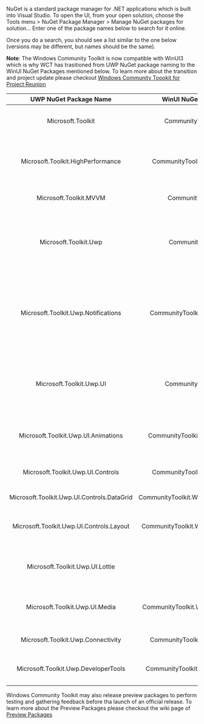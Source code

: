 NuGet is a standard package manager for .NET applications which is built into Visual Studio. To open the UI, from your open solution, choose the Tools menu > NuGet Package Manager > Manage NuGet packages for solution... Enter one of the package names below to search for it online.

Once you do a search, you should see a list similar to the one below (versions may be different, but names should be the same).

**Note**: The Windows Community Toolkit is now compatible with WinUI3 which is why WCT has trasitioned from UWP NuGet package naming to the WinUI NuGet Packages mentioned below. To learn more about the transition and project update please checkout [Windows Community Toookit for Project Reunion](https://aka.ms/wct-winui3)

| **UWP NuGet Package Name**      | **WinUI NuGet Package Name** | **Description** |
| :-------------: | :----------: | :----------: |
|  Microsoft.Toolkit | CommunityToolkit.Common | .NET Standard NuGet package containing common code   |
| Microsoft.Toolkit.HighPerformance   | CommunityToolkit.HighPerformance | .NET Standard and .NET Core NuGet package with performance-oriented helpers, extensions, etc |
| Microsoft.Toolkit.MVVM | CommunityToolkit.MVVM | .NET Standard MVVM Library, [read more here](https://aka.ms/MVVMToolkit) |
|  Microsoft.Toolkit.Uwp | CommunityToolkit.WinUI | Main NuGet package includes code only helpers such as Color conversions, Storage file handling, a Stream helper class, etc.   |
|  Microsoft.Toolkit.Uwp.Notifications | CommunityToolkit.WinUI.Notifications |	Notifications Package - Generate tile, toast, and badge notifications for Windows 10 via code. Includes IntelliSense support to avoid having to use the XML syntax   |
|  Microsoft.Toolkit.Uwp.UI | CommunityToolkit.WinUI.UI | UI Packages - XAML converters, Visual tree extensions, State Triggers, and other extensions and helpers for your XAML UI   |
|  Microsoft.Toolkit.Uwp.UI.Animations | CommunityToolkit.WinUI.UI.Animations | Animations and Composition behaviors such as Blur, Fade, Rotate, etc.   |
|  Microsoft.Toolkit.Uwp.UI.Controls | CommunityToolkit.WinUI.UI.Controls | XAML Controls such as RadialGauge, RangeSelector, etc. |
|  Microsoft.Toolkit.Uwp.UI.Controls.DataGrid | CommunityToolkit.WinUI.UI.Controls.DataGrid | XAML DataGrid control   |
|  Microsoft.Toolkit.Uwp.UI.Controls.Layout | CommunityToolkit.WinUI.UI.Controls.Layout | XAML layout controls such as WrapLayout, StaggeredLayout, etc.   |
|  Microsoft.Toolkit.Uwp.UI.Lottie |  | Library for rendering Adobe AfterEffects animations natively in Windows apps   |
|  Microsoft.Toolkit.Uwp.UI.Media | CommunityToolkit.WinUI.UI.Controls.Media | Brushes, Win2D/Composition effects, and helpers to create visual effects   |
|  Microsoft.Toolkit.Uwp.Connectivity | CommunityToolkit.WinUI.Connectivity | API helpers such as BluetoothLEHelper and Networking   |
|  Microsoft.Toolkit.Uwp.DeveloperTools | CommunityToolkit.WinUI.DeveloperTools | XAML user controls and services to help developer building their app   |

Windows Community Toolkit may also release preview packages to perform testing and gathering feedback before tha launch of an official release. To learn more about the Preview Packages please checkout the wiki page of [Preview Packages](https://github.com/windows-toolkit/WindowsCommunityToolkit/wiki/Preview-Packages)
